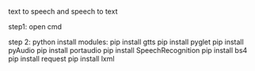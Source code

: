 text to speech and speech to text

step1:
	open cmd

step 2:
	python install modules:
		pip install gtts
		pip install pyglet
		pip install pyAudio
		pip install portaudio
		pip install SpeechRecognition
		pip install bs4
		pip install request
		pip install lxml
